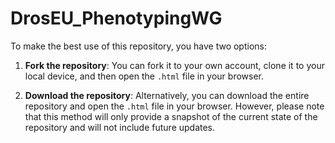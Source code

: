 # DrosEU_PhenotypingWG

To make the best use of this repository, you have two options:

1. **Fork the repository**: You can fork it to your own account, clone it to your local device, and then open the `.html` file in your browser.
   
2. **Download the repository**: Alternatively, you can download the entire repository and open the `.html` file in your browser. However, please note that this method will only provide a snapshot of the current state of the repository and will not include future updates.
